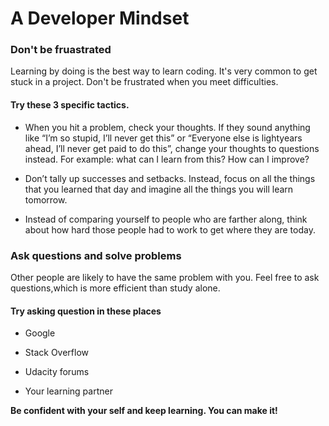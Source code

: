 # A Developer Mindset

### Don't be fruastrated

Learning by doing is the best way to learn coding. It's very common to get 
stuck in a project. Don't be frustrated when you meet difficulties. 

#### Try these 3 specific tactics.

- When you hit a problem, check your thoughts. If they sound anything like 
“I’m so stupid, I’ll never get this” or “Everyone else is lightyears ahead, 
I’ll never get paid to do this”, change your thoughts to questions instead. 
For example: what can I learn from this? How can I improve?

- Don’t tally up successes and setbacks. Instead, focus on all the things 
that you learned that day and imagine all the things you will learn 
tomorrow.

- Instead of comparing yourself to people who are farther along, think 
about how hard those people had to work to get where they are today.

### Ask questions and solve problems

Other people are likely to have the same problem with you. Feel free to ask 
questions,which is more efficient than study alone.

#### Try asking question in these places

- Google

- Stack Overflow

- Udacity forums

- Your learning partner

__Be confident with your self and keep learning. You can make it!__